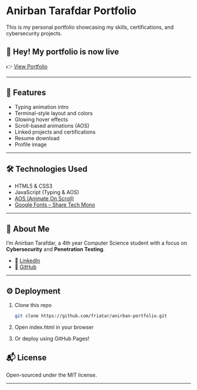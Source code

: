 # Anirban Tarafdar Portfolio

This is my personal portfolio showcasing my skills, certifications, and cybersecurity projects.

## 🔗 Hey! My portfolio is now live
👉 [View Portfolio](https://friatar.github.io/anirban-portfolio/)

---

## 📁 Features

- Typing animation intro
- Terminal-style layout and colors
- Glowing hover effects
- Scroll-based animations (AOS)
- Linked projects and certifications
- Resume download
- Profile image

---

## 🛠 Technologies Used

- HTML5 & CSS3
- JavaScript (Typing & AOS)
- [AOS (Animate On Scroll)](https://michalsnik.github.io/aos/)
- [Google Fonts – Share Tech Mono](https://fonts.google.com/specimen/Share+Tech+Mono)

---


## 👤 About Me

I’m Anirban Tarafdar, a 4th year Computer Science student with a focus on **Cybersecurity** and **Penetration Testing**.

- 🔗 [LinkedIn](https://www.linkedin.com/in/anirban-tarafdar/)
- 🔗 [GitHub](https://github.com/friatar)

---

## ⚙️ Deployment

1. Clone this repo  
   ```bash
   git clone https://github.com/friatar/anirban-portfolio.git
2. Open index.html in your browser

3. Or deploy using GitHub Pages!
   
## 📬 License  
  
Open-sourced under the MIT license.

---
